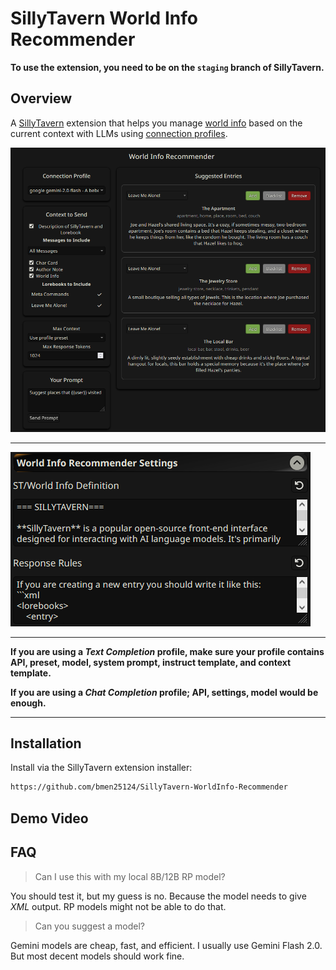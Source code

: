 # SillyTavern World Info Recommender

**To use the extension, you need to be on the `staging` branch of SillyTavern.**

## Overview

A [SillyTavern](https://docs.sillytavern.app/) extension that helps you manage [world info](https://docs.sillytavern.app/usage/core-concepts/worldinfo/) based on the current context with LLMs using [connection profiles](https://docs.sillytavern.app/usage/core-concepts/connection-profiles/).

![popup](images/popup.png)

---

![settings](images/settings.png)

---

**If you are using a _Text Completion_ profile, make sure your profile contains API, preset, model, system prompt, instruct template, and  context template.**

**If you are using a _Chat Completion_ profile; API, settings, model would be enough.**

---

## Installation

Install via the SillyTavern extension installer:

```txt
https://github.com/bmen25124/SillyTavern-WorldInfo-Recommender
```

## Demo Video

## FAQ

>Can I use this with my local 8B/12B RP model?

You should test it, but my guess is no. Because the model needs to give _XML_ output. RP models might not be able to do that.

>Can you suggest a model?

Gemini models are cheap, fast, and efficient. I usually use Gemini Flash 2.0. But most decent models should work fine.
